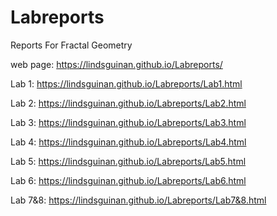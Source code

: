 # Labreports
Reports For Fractal Geometry 

web page: https://lindsguinan.github.io/Labreports/ 

Lab 1: https://lindsguinan.github.io/Labreports/Lab1.html

Lab 2: https://lindsguinan.github.io/Labreports/Lab2.html

Lab 3: https://lindsguinan.github.io/Labreports/Lab3.html

Lab 4: https://lindsguinan.github.io/Labreports/Lab4.html

Lab 5: https://lindsguinan.github.io/Labreports/Lab5.html

Lab 6: https://lindsguinan.github.io/Labreports/Lab6.html

Lab 7&8: https://lindsguinan.github.io/Labreports/Lab7&8.html
